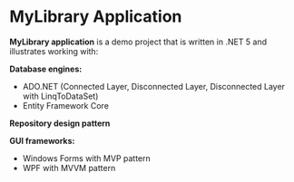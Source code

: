 # MyLibrary Application #

**MyLibrary application** is a demo project that is written in .NET 5 and illustrates working with:

**Database engines:**

* ADO.NET (Connected Layer, Disconnected Layer, Disconnected Layer with LinqToDataSet)
* Entity Framework Core

**Repository design pattern**

**GUI frameworks:**

* Windows Forms with MVP pattern
* WPF with MVVM pattern
